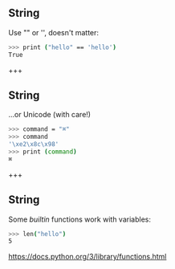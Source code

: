 ## String
Use "" or '', doesn't matter:
```sh
>>> print ("hello" == 'hello')
True
```

+++
## String
...or Unicode (with care!)
```sh
>>> command = "⌘"
>>> command
'\xe2\x8c\x98'
>>> print (command)
⌘
```

+++
## String
Some *builtin* functions work with variables:
```sh
>>> len("hello")
5
```

https://docs.python.org/3/library/functions.html